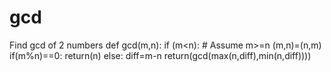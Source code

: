 # gcd
Find gcd of 2 numbers
def gcd(m,n):
if (m<n): # Assume m>=n
  (m,n)=(n,m)
if(m%n)==0:
  return(n)
else:
  diff=m-n
  return(gcd(max(n,diff),min(n,diff))))

